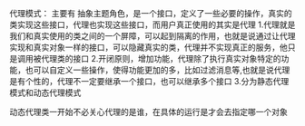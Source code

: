 <!--
 * @Author: your name
 * @Date: 2022-03-15 22:27:47
 * @LastEditTime: 2022-03-17 19:08:00
 * @LastEditors: Please set LastEditors
 * @Description: 打开koroFileHeader查看配置 进行设置: https://github.com/OBKoro1/koro1FileHeader/wiki/%E9%85%8D%E7%BD%AE
 * @FilePath: \Design Mode\单例模式\README.md
-->

代理模式： 主要有 抽象主题角色，是一个接口，定义了一些必要的操作，真实的类实现这些接口，代理也实现这些接口，而用户真正使用的其实是代理
    1.代理就是我们和真实使用的类之间的一个屏障，可以起到隔离的作用，也就是说通过让代理实现和真实对象一样的接口，可以隐藏真实的类，代理并不实现真正的服务，他只是调用被代理类的接口
    2.开闭原则，增加功能，代理除了执行真实对象特定的功能，也可以自定义一些操作，使得功能更加的多，比如过滤消息等,也就是说代理是有个性的，代理不一定要继承一个接口，也可以继承多个接口 
    3.分为静态代理模式和动态代理模式

动态代理类一开始不必关心代理的是谁，在具体的运行是才会去指定哪一个对象
